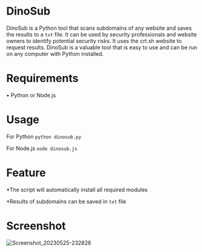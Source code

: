 # DinoSub


DinoSub is a Python tool that scans subdomains of any website and saves the results to a `txt` file. It can be used by security professionals and website owners to identify potential security risks. It uses the crt.sh website to request results. DinoSub is a valuable tool that is easy to use and can be run on any computer with Python installed.

# Requirements
• Python or Node.js



# Usage
For Python `python dinosub.py`

For Node.js `node dinosub.js`

# Feature

*The script will automatically install all required modules

*Results of subdomains can be saved in `txt` file



# Screenshot
![Screenshot_20230525-232826](https://github.com/daniisaahir/DinoSub/assets/131199603/a752a8f3-711a-4a48-b9cc-8f6dc0c4d19d)


